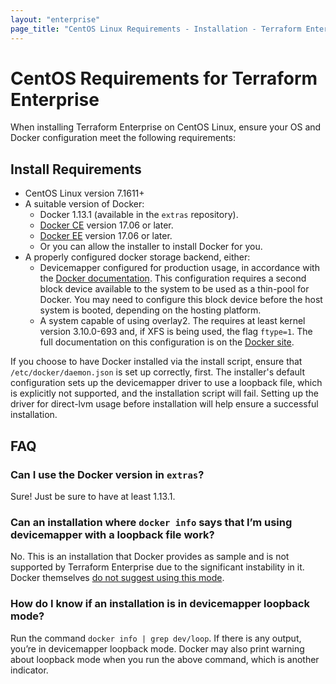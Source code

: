 ```yaml
---
layout: "enterprise"
page_title: "CentOS Linux Requirements - Installation - Terraform Enterprise"
---
```


# CentOS Requirements for Terraform Enterprise

When installing Terraform Enterprise on CentOS Linux, ensure your OS and Docker configuration meet the following requirements:

## Install Requirements

* CentOS Linux version 7.1611+
* A suitable version of Docker:
   * Docker 1.13.1 (available in the `extras` repository).
   * [Docker CE](https://docs.docker.com/install/linux/docker-ce/centos/) version 17.06 or later.
   * [Docker EE](https://docs.docker.com/install/linux/docker-ee/centos/) version 17.06 or later.
   * Or you can allow the installer to install Docker for you.
* A properly configured docker storage backend, either:
   * Devicemapper configured for production usage, in accordance with the [Docker documentation](https://docs.docker.com/storage/storagedriver/device-mapper-driver/#configure-direct-lvm-mode-for-production). This configuration requires a second block device available to the system to be used as a thin-pool for Docker. You may need to configure this block device before the host system is booted, depending on the hosting platform.
   * A system capable of using overlay2. The requires at least kernel version 3.10.0-693 and, if XFS is being used, the flag `ftype=1`. The full documentation on this configuration is on the [Docker site](https://docs.docker.com/storage/storagedriver/overlayfs-driver/).

If you choose to have Docker installed via the install script, ensure that `/etc/docker/daemon.json` is set up correctly, first.  The installer's default configuration sets up the devicemapper driver to use a loopback file, which is explicitly not supported, and the installation script will fail.  Setting up the driver for direct-lvm usage before installation will help ensure a successful installation.

## FAQ

### Can I use the Docker version in `extras`?

Sure! Just be sure to have at least 1.13.1.

### Can an installation where `docker info` says that I’m using devicemapper with a loopback file work?

No. This is an installation that Docker provides as sample and is not supported by Terraform Enterprise due to the significant instability in it. Docker themselves [do not suggest using this mode](https://docs.docker.com/storage/storagedriver/device-mapper-driver/#configure-loop-lvm-mode-for-testing).

### How do I know if an installation is in devicemapper loopback mode?

Run the command `docker info | grep dev/loop`. If there is any output, you’re in devicemapper loopback mode. Docker may also print warning about loopback mode when you run the above command, which is another indicator.
